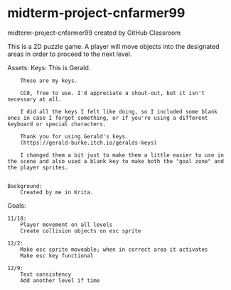 # midterm-project-cnfarmer99
midterm-project-cnfarmer99 created by GitHub Classroom

This is a 2D puzzle game.  A player will move objects into the designated areas in order to proceed to the next level.  

Assets:
    Keys:
        This is Gerald.

        These are my keys.

        CC0, free to use. I'd appreciate a shout-out, but it isn't necessary at all.

        I did all the keys I felt like doing, so I included some blank ones in case I forgot something, or if you're using a different keyboard or special characters.

        Thank you for using Gerald's keys.
        (https://gerald-burke.itch.io/geralds-keys)

        I changed them a bit just to make them a little easier to use in the scene and also used a blank key to make both the "goal zone" and the player sprites. 


    Background:
        Created by me in Krita.


Goals:

    11/18:
        Player movement on all levels
        Create collision objects on esc sprite

    12/2:
        Make esc sprite moveable; when in correct area it activates
        Make esc key functional
    
    12/9:
        Text consistency
        Add another level if time
